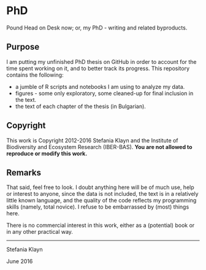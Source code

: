 # PhD
Pound Head on Desk now; or, my PhD - writing and related byproducts.  

## Purpose 
I am putting my unfinished PhD thesis on GitHub in order to account for the time spent working on it, and to better track its progress. This repository contains the following:
  * a jumble of R scripts and notebooks I am using to analyze my data.
  * figures - some only exploratory, some cleaned-up for final inclusion in the text.
  * the text of each chapter of the thesis (in Bulgarian).

## Copyright
This work is Copyright 2012-2016 Stefania Klayn and the Institute of Biodiversity and Ecosystem Research (IBER-BAS). **You are not allowed to reproduce or modify this work.** 

## Remarks
That said, feel free to look. I doubt anything here will be of much use, help or interest to anyone, since the data is not included, the text is in a relatively little known language, and the quality of the code reflects my programming skills (namely, total novice). I refuse to be embarrassed by (most) things here. 

There is no commercial interest in this work, either as a (potential) book or in any other practical way.

***
Stefania Klayn

June 2016
